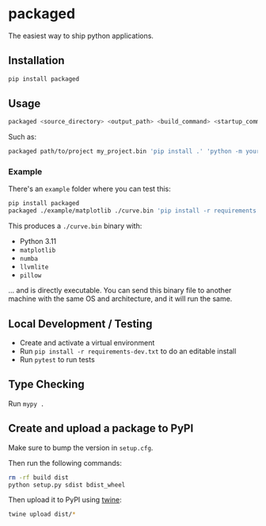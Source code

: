 # packaged

The easiest way to ship python applications.

## Installation

```bash
pip install packaged
```

## Usage

```bash
packaged <source_directory> <output_path> <build_command> <startup_command>
```

Such as:

```bash
packaged path/to/project my_project.bin 'pip install .' 'python -m your_package'
```

### Example

There's an `example` folder where you can test this:

```bash
pip install packaged
packaged ./example/matplotlib ./curve.bin 'pip install -r requirements.txt' 'python bubble_sort_curve.py'
```

This produces a `./curve.bin` binary with:

- Python 3.11
- `matplotlib`
- `numba`
- `llvmlite`
- `pillow`

... and is directly executable. You can send this binary file to another machine
with the same OS and architecture, and it will run the same.

## Local Development / Testing

- Create and activate a virtual environment
- Run `pip install -r requirements-dev.txt` to do an editable install
- Run `pytest` to run tests

## Type Checking

Run `mypy .`

## Create and upload a package to PyPI

Make sure to bump the version in `setup.cfg`.

Then run the following commands:

```bash
rm -rf build dist
python setup.py sdist bdist_wheel
```

Then upload it to PyPI using [twine](https://twine.readthedocs.io/en/latest/#installation):

```bash
twine upload dist/*
```

